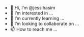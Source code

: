 - 👋 Hi, I’m @jessihasim
- 👀 I’m interested in ...
- 🌱 I’m currently learning ...
- 💞️ I’m looking to collaborate on ...
- 📫 How to reach me ...

<!---
jessihasim/jessihasim is a ✨ special ✨ repository because its `README.md` (this file) appears on your GitHub profile.
You can click the Preview link to take a look at your changes.
--->
